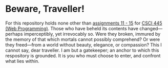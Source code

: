 ﻿# Beware, Traveller!

For this repository holds none other than [assignments 11 - 15](http://mcs.mines.edu/Courses/csci445/ASSIGN/CBTB_1.html) for [CSCI 445 (Web Programming)](http://mcs.mines.edu/Courses/csci445/index.html). Those who have beheld its contents have changed—perhaps imperceptibly, yet irrevocably so. Were they broken, immured by the memory of that which mortals cannot possibly comprehend? Or were they freed—from a world without beauty, elegance, or compassion? This I cannot say, dear traveller. I am but a gatekeeper; an anchor to which this respository is grounded. It is you who must choose to enter, and confront what lies within.
